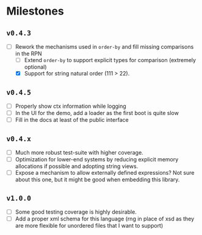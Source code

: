 # Milestones

## `v0.4.3`

- [ ] Rework the mechanisms used in `order-by` and fill missing comparisons in the RPN
  - [ ] Extend `order-by` to support explicit types for comparison (extremely optional)
  - [x] Support for string natural order (111 > 22).

## `v0.4.5`

- [ ] Properly show ctx information while logging
- [ ] In the UI for the demo, add a loader as the first boot is quite slow
- [ ] Fill in the docs at least of the public interface

## `v0.4.x`

- [ ] Much more robust test-suite with higher coverage.
- [ ] Optimization for lower-end systems by reducing explicit memory allocations if possible and adopting string views.
- [ ] Expose a mechanism to allow externally defined expressions? Not sure about this one, but it might be good when embedding this library.

## `v1.0.0`

- [ ] Some good testing coverage is highly desirable.
- [ ] Add a proper xml schema for this language (rng in place of xsd as they are more flexible for unordered files that I want to support)
